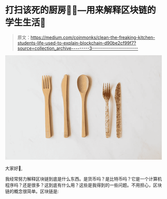 # 打扫该死的厨房👨‍🍳—用来解释区块链的学生生活🔗

> 原文：<https://medium.com/coinmonks/clean-the-freaking-kitchen-students-life-used-to-explain-blockchain-d90be2cf99f7?source=collection_archive---------3----------------------->

![](img/b3320c23d7aa2f0c7e872f72a8bc37e3.png)

大家好👋,

我经常努力解释区块链到底是什么东西。是货币吗？是比特币吗？它是一个计算机程序吗？还是很多？这到底有什么用？这些是我得到的一些问题。不用担心，区块链的概念很简单。区块链是: